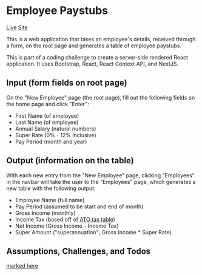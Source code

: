 # Employee Paystubs
[Live Site](https://stevenmchoi.github.io/next_js/)

This is a web application that takes an employee's details, received through a form, on the
root page and generates a table of employee paystubs.

This is part of a coding challenge to create a server-side rendered React
application. It uses Bootstrap, React, React Context API, and
NextJS.

## Input (form fields on root page)
On the "New Employee" page (the root page), fill out the following fields on the home page and click "Enter":
* First Name (of employee)
* Last Name (of employee)
* Annual Salary (natural numbers)
* Super Rate (0% - 12% inclusive)
* Pay Period (month and year)

## Output (information on the table)
With each new entry from the "New Employee" page, clicking "Employees" in the
navbar will take the user to the "Employees" page, which generates a new table
with the following output:
* Employee Name (full name)
* Pay Period (assumed to be start and end of month)
* Gross Income (monthly)
* Income Tax (based off of [ATO tax table](https://www.ato.gov.au/Rates/Individual-income-tax-rates))
* Net Income (Gross Income - Income Tax)
* Super Amount ("superannuation"; Gross Income * Super Rate)

## Assumptions, Challenges, and Todos
[marked here](https://github.com/stevenmchoi/next_js/blob/master/docs/NOTES.md)
